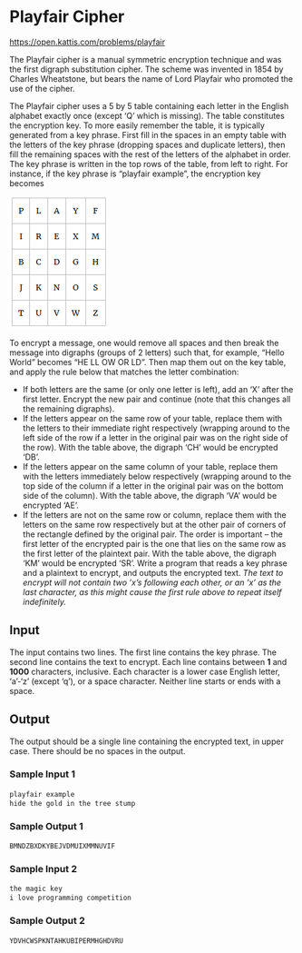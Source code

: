 # Playfair Cipher
https://open.kattis.com/problems/playfair

The Playfair cipher is a manual symmetric encryption technique and was the first digraph substitution cipher. The scheme was invented in 1854 by Charles Wheatstone, but bears the name of Lord Playfair who promoted the use of the cipher.

The Playfair cipher uses a 5
by 5 table containing each letter in the English alphabet exactly once (except ‘Q’ which is missing). The table constitutes the encryption key. To more easily remember the table, it is typically generated from a key phrase. First fill in the spaces in an empty table with the letters of the key phrase (dropping spaces and duplicate letters), then fill the remaining spaces with the rest of the letters of the alphabet in order. The key phrase is written in the top rows of the table, from left to right. For instance, if the key phrase is “playfair example”, the encryption key becomes

![](fig.png)

To encrypt a message, one would remove all spaces and then break the message into digraphs (groups of 2 letters) such that, for example, “Hello World” becomes “HE LL OW OR LD”. Then map them out on the key table, and apply the rule below that matches the letter combination:
* If both letters are the same (or only one letter is left), add an ‘X’ after the first letter. Encrypt the new pair and continue (note that this changes all the remaining digraphs).
* If the letters appear on the same row of your table, replace them with the letters to their immediate right respectively (wrapping around to the left side of the row if a letter in the original pair was on the right side of the row). With the table above, the digraph ‘CH’ would be encrypted ‘DB’.
* If the letters appear on the same column of your table, replace them with the letters immediately below respectively (wrapping around to the top side of the column if a letter in the original pair was on the bottom side of the column). With the table above, the digraph ‘VA’ would be encrypted ‘AE’.
* If the letters are not on the same row or column, replace them with the letters on the same row respectively but at the other pair of corners of the rectangle defined by the original pair. The order is important – the first letter of the encrypted pair is the one that lies on the same row as the first letter of the plaintext pair. With the table above, the digraph ‘KM’ would be encrypted ‘SR’.
Write a program that reads a key phrase and a plaintext to encrypt, and outputs the encrypted text.
*The text to encrypt will not contain two ’x’s following each other, or an ’x’ as the last character, as this might cause the first rule above to repeat itself indefinitely.*

## Input
The input contains two lines. The first line contains the key phrase. The second line contains the text to encrypt. Each line contains between **1** and **1000** characters, inclusive. Each character is a lower case English letter, ‘a’-‘z’ (except ‘q’), or a space character. Neither line starts or ends with a space.
## Output
The output should be a single line containing the encrypted text, in upper case. There should be no spaces in the output.
### Sample Input 1
```
playfair example
hide the gold in the tree stump
```
### Sample Output 1
```
BMNDZBXDKYBEJVDMUIXMMNUVIF
```
### Sample Input 2
```
the magic key
i love programming competition
```
### Sample Output 2
```
YDVHCWSPKNTAHKUBIPERMHGHDVRU
```